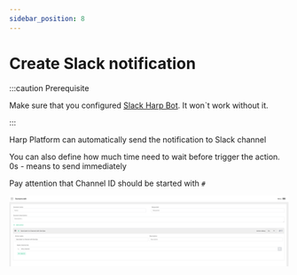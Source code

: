 ```yaml
---
sidebar_position: 8
---
```


# Create Slack notification

:::caution Prerequisite

Make sure that you configured [Slack Harp Bot](../configure-bots/slack.md). It won`t work without it.

:::

Harp Platform can automatically send the notification to Slack channel

You can also define how much time need to wait before trigger the action. 0s - means to send immediately

Pay attention that Channel ID should be started with `#`

![img_17.png](img_17.png)